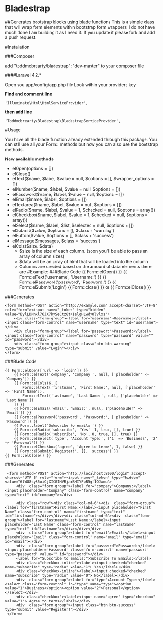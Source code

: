 Bladestrap
==========

##Generates bootstrap blocks using blade functions
This is a simple class that will wrap form elements within bootstrap form wrappers. I do not have much done 
I am building it as I need it. If you update it please fork and add a push request. 

#Installation

###Composer

   add "toddmcbrearty/bladestrap": "dev-master" to your composer file

####Laravel 4.2.*

Open you app/config/app.php file
Look within your providers key 

**Find and comment line** 

    'Illuminate\Html\HtmlServiceProvider',
    
**then add line**

    'Toddmcbrearty\Bladestrap\BladestrapServiceProvider',
    
#Usage

You have all the blade function already extended through this package.
You can still use all your Form:: methods but now you can
also use the bootstrap methods.

**New available methods:**

* elOpen(options = [])
* elClose()
* elText($name, $label, $value = null, $options = [], $wrapper_options = [])
* elNumber($name, $label, $value = null, $options = [])
* elPassword($name, $label, $value = null, $options = [])
* elEmail($name, $label, $options = [])
* elTextarea($name, $label, $value = null, $options = [])
* elRadio($name, $label, $value = 1, $checked = null, $options = array())
* elCheckbox($name, $label, $value = 1, $checked = null, $options = array())
* elSelect($name, $label, $list, $selected = null, $options = [])
* elSubmit($value, $options = [], $class = 'warning')
* elButton($value, $options = [], $class = 'success')
* elMessage($messages, $class = 'success')
* elCols($size, $data)
    * $size is the size of each column. (soon you'll be able to pass an array of column sizes)
    * $data will be an array of html that will be loaded into the column
    * Columns are created based on the amount of data elements there are
#Example:
###Blade Code
    {{ Form::elOpen() }}
        {{ Form::elText('username', 'Username:') }}
        {{ Form::elPassword('password', 'Password:') }}
        {{ Form::elSubmit('Login')
    {{ Form::close() }} or {{ Form::elClose() }}
    
###Generates

    <form method="POST" action="http://example.com" accept-charset="UTF-8" role="form"><input name="_token" type="hidden" value="BylLDNnkl76JX7kySeCtz8t4IelgHLwdy0lvlxs">
        <div class="form-group"><label for="username">Username:</label><input class="form-control" name="username" type="text" id="username"></div>
        <div class="form-group"><label for="password">Password:</label><input class="form-control" name="password" type="password" value="" id="password"></div>
        <div class="form-group"><input class="btn btn-warning" type="submit" value="Login"></div>
    </form>
    
###Blade Code
 
    {{ Form::elOpen(['url' => 'login']) }}
        {{ Form::elText('company', 'Company:', null, ['placeholder' => 'Company']) }}
        {{ Form::elCols(6, [
            Form::elText('firstname', 'First Name:', null, ['placeholder' => 'First Name']),
            Form::elText('lastname', 'Last Name:', null, ['placeholder' => 'Last Name'])
        ]) }}
        {{ Form::elEmail('email', 'Email:', null, ['placeholder' => 'Email']) }}
        {{ Form::elPassword('password', 'Password:', ['placeholder' => 'Password']) }}
        {{ Form::label('Subscribe to emails:') }}
        {{ Form::elRadio('subscribe', 'Yes', 1, true, [], true) }}
        {{ Form::elRadio('subscribe', 'No', 0, true, [], true) }}
        {{ Form::elSelect('type', 'Account Type:', ['1' => 'Business', '2' => 'Personal']) }}
        {{ Form::elCheckbox('agree', 'Agree to terms', 1, false) }}
        {{ Form::elSubmit('Register!', [], 'success') }}
    {{ Form::elClose() }}
    
###Generates
 
     <form method="POST" action="http://localhost:8000/login" accept-charset="UTF-8" role="form"><input name="_token" type="hidden" value="6tWO8sy85oiCjXICGIHVRjarBHIYFpB5gf1OJxmu">
         <div  class="form-group"><label for="company">Company:</label><input placeholder="Company" class="form-control" name="company" type="text" id="company"></div>
    
         <div class="row"><div class="col-md-6"><div  class="form-group"><label for="firstname">First Name:</label><input placeholder="First Name" class="form-control" name="firstname" type="text" id="firstname"></div></div><div class="col-md-6"><div  class="form-group"><label for="lastname">Last Name:</label><input placeholder="Last Name" class="form-control" name="lastname" type="text" id="lastname"></div></div></div>
         <div  class="form-group"><label for="email">Email:</label><input placeholder="Email" class="form-control" name="email" type="email" id="email"></div>
         <div  class="form-group"><label for="password">Password:</label><input placeholder="Password" class="form-control" name="password" type="password" value="" id="password"></div>
         <label for="Subscribe to emails:">Subscribe To Emails:</label>
         <div class="checkbox-inline"><label><input checked="checked" name="subscribe" type="radio" value="1"> Yes</label></div>
         <div class="checkbox-inline"><label><input checked="checked" name="subscribe" type="radio" value="0"> No</label></div>
         <div  class="form-group"><label for="type">Account Type:</label><select class="form-control" id="type" name="type"><option value="1">Business</option><option value="2">Personal</option></select></div>
         <div class="checkbox"><label><input name="agree" type="checkbox" value="1"> Agree to terms</label></div>
         <div  class="form-group"><input class="btn btn-success" type="submit" value="Register!"></div>
     </form>

